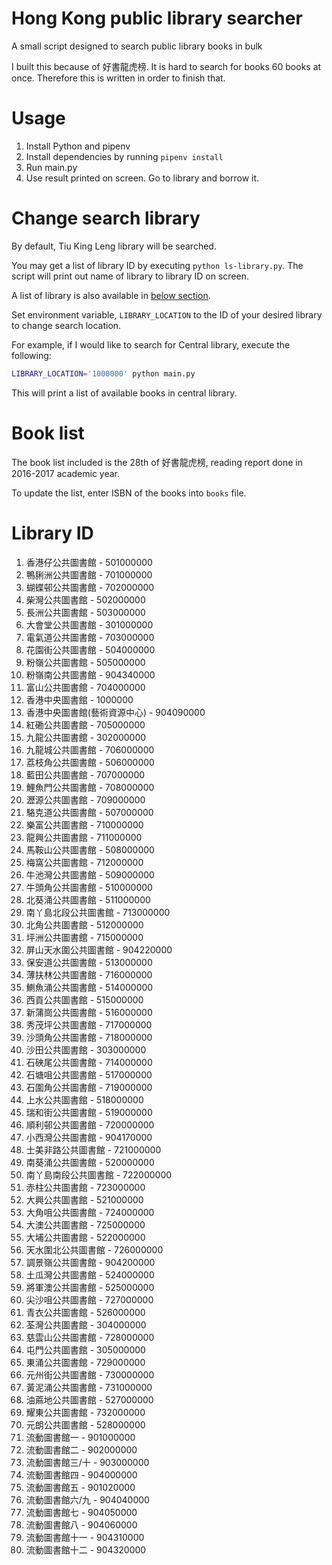 # Hong Kong public library searcher
A small script designed to search public library books in bulk

I built this because of 好書龍虎榜. It is hard to search for books 60 books at once. Therefore this is written in order to finish that.

# Usage
1. Install Python and pipenv
2. Install dependencies by running `pipenv install`
3. Run main.py
4. Use result printed on screen. Go to library and borrow it.

# Change search library
By default, Tiu King Leng library will be searched.

You may get a list of library ID by executing `python ls-library.py`.
The script will print out name of library to library ID on screen.

A list of library is also available in [below section](#library-id).

Set environment variable, `LIBRARY_LOCATION` to the ID of your desired library to change search location.

For example, if I would like to search for Central library, execute the following:

```bash
LIBRARY_LOCATION='1000000' python main.py
```

This will print a list of available books in central library.

# Book list
The book list included is the 28th of 好書龍虎榜, reading report done in 2016-2017 academic year.

To update the list, enter ISBN of the books into `books` file.

# Library ID
01. 香港仔公共圖書館 - 501000000
02. 鴨脷洲公共圖書館 - 701000000
03. 蝴蝶邨公共圖書館 - 702000000
04. 柴灣公共圖書館 - 502000000
05. 長洲公共圖書館 - 503000000
06. 大會堂公共圖書館 - 301000000
07. 電氣道公共圖書館 - 703000000
08. 花園街公共圖書館 - 504000000
09. 粉嶺公共圖書館 - 505000000
10. 粉嶺南公共圖書館 - 904340000
11. 富山公共圖書館 - 704000000
12. 香港中央圖書館 - 1000000
12. 香港中央圖書館(藝術資源中心) - 904090000
13. 紅磡公共圖書館 - 705000000
14. 九龍公共圖書館 - 302000000
15. 九龍城公共圖書館 - 706000000
16. 荔枝角公共圖書館 - 506000000
17. 藍田公共圖書館 - 707000000
18. 鯉魚門公共圖書館 - 708000000
19. 瀝源公共圖書館 - 709000000
20. 駱克道公共圖書館 - 507000000
21. 樂富公共圖書館 - 710000000
22. 龍興公共圖書館 - 711000000
23. 馬鞍山公共圖書館 - 508000000
24. 梅窩公共圖書館 - 712000000
25. 牛池灣公共圖書館 - 509000000
26. 牛頭角公共圖書館 - 510000000
27. 北葵涌公共圖書館 - 511000000
28. 南丫島北段公共圖書館 - 713000000
29. 北角公共圖書館 - 512000000
30. 坪洲公共圖書館 - 715000000
31. 屏山天水圍公共圖書館 - 904220000
32. 保安道公共圖書館 - 513000000
33. 薄扶林公共圖書館 - 716000000
34. 鰂魚涌公共圖書館 - 514000000
35. 西貢公共圖書館 - 515000000
36. 新蒲崗公共圖書館 - 516000000
37. 秀茂坪公共圖書館 - 717000000
38. 沙頭角公共圖書館 - 718000000
39. 沙田公共圖書館 - 303000000
40. 石硤尾公共圖書館 - 714000000
41. 石塘咀公共圖書館 - 517000000
42. 石圍角公共圖書館 - 719000000
43. 上水公共圖書館 - 518000000
44. 瑞和街公共圖書館 - 519000000
45. 順利邨公共圖書館 - 720000000
46. 小西灣公共圖書館 - 904170000
47. 士美非路公共圖書館 - 721000000
48. 南葵涌公共圖書館 - 520000000
49. 南丫島南段公共圖書館 - 722000000
50. 赤柱公共圖書館 - 723000000
51. 大興公共圖書館 - 521000000
52. 大角咀公共圖書館 - 724000000
53. 大澳公共圖書館 - 725000000
54. 大埔公共圖書館 - 522000000
55. 天水圍北公共圖書館 - 726000000
56. 調景嶺公共圖書館 - 904200000
57. 土瓜灣公共圖書館 - 524000000
58. 將軍澳公共圖書館 - 525000000
59. 尖沙咀公共圖書館 - 727000000
60. 青衣公共圖書館 - 526000000
61. 荃灣公共圖書館 - 304000000
62. 慈雲山公共圖書館 - 728000000
63. 屯門公共圖書館 - 305000000
64. 東涌公共圖書館 - 729000000
65. 元州街公共圖書館 - 730000000
66. 黃泥涌公共圖書館 - 731000000
67. 油蔴地公共圖書館 - 527000000
68. 耀東公共圖書館 - 732000000
69. 元朗公共圖書館 - 528000000
70. 流動圖書館一 - 901000000
71. 流動圖書館二 - 902000000
72. 流動圖書館三/十 - 903000000
73. 流動圖書館四 - 904000000
74. 流動圖書館五 - 901020000
75. 流動圖書館六/九 - 904040000
76. 流動圖書館七 - 904050000
77. 流動圖書館八 - 904060000
78. 流動圖書館十一 - 904310000
79. 流動圖書館十二 - 904320000
